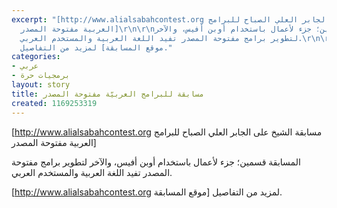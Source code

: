 ```yaml
---
excerpt: "[http://www.alialsabahcontest.org مسابقة الشيخ على الجابر العلي الصباح للبرامج
  العربية مفتوحة المصدر]\r\n\r\nالمسابقة قسمين؛ جزء لأعمال باستخدام أوبن أفيس، والآخر
  لتطوير برامج مفتوحة المصدر تفيد اللغة العربية والمستخدم العربي.\r\n\r\n[http://www.alialsabahcontest.org
  موقع المسابقة] لمزيد من التفاصيل."
categories:
- عربي
- برمجيات حرة
layout: story
title: مسابقة للبرامج العربيّة مفتوحة المصدر
created: 1169253319
---
```

[http://www.alialsabahcontest.org مسابقة الشيخ على الجابر العلي الصباح للبرامج العربية مفتوحة المصدر]

المسابقة قسمين؛ جزء لأعمال باستخدام أوبن أفيس، والآخر لتطوير برامج مفتوحة المصدر تفيد اللغة العربية والمستخدم العربي.

[http://www.alialsabahcontest.org موقع المسابقة] لمزيد من التفاصيل.

